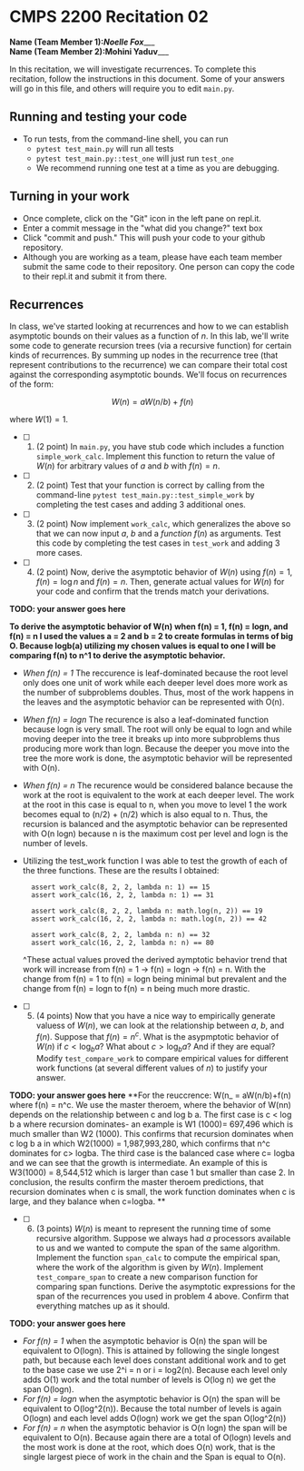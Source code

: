 # CMPS 2200  Recitation 02

**Name (Team Member 1):**___Noelle Fox______  
**Name (Team Member 2):**____Mohini Yaduv_______

In this recitation, we will investigate recurrences. 
To complete this recitation, follow the instructions in this document. Some of your answers will go in this file, and others will require you to edit `main.py`.



## Running and testing your code
- To run tests, from the command-line shell, you can run
  + `pytest test_main.py` will run all tests
  + `pytest test_main.py::test_one` will just run `test_one`
  + We recommend running one test at a time as you are debugging.

## Turning in your work

- Once complete, click on the "Git" icon in the left pane on repl.it.
- Enter a commit message in the "what did you change?" text box
- Click "commit and push." This will push your code to your github repository.
- Although you are working as a team, please have each team member submit the same code to their repository. One person can copy the code to their repl.it and submit it from there.

## Recurrences

In class, we've started looking at recurrences and how to we can establish asymptotic bounds on their values as a function of $n$. In this lab, we'll write some code to generate recursion trees (via a recursive function) for certain kinds of recurrences. By summing up nodes in the recurrence tree (that represent contributions to the recurrence) we can compare their total cost against the corresponding asymptotic bounds. We'll focus on  recurrences of the form:

$$ W(n) = aW(n/b) + f(n) $$

where $W(1) = 1$.

- [ ] 1. (2 point) In `main.py`, you have stub code which includes a function `simple_work_calc`. Implement this function to return the value of $W(n)$ for arbitrary values of $a$ and $b$ with $f(n)=n$.

- [ ] 2. (2 point) Test that your function is correct by calling from the command-line `pytest test_main.py::test_simple_work` by completing the test cases and adding 3 additional ones.

- [ ] 3. (2 point) Now implement `work_calc`, which generalizes the above so that we can now input $a$, $b$ and a *function* $f(n)$ as arguments. Test this code by completing the test cases in `test_work` and adding 3 more cases.

- [ ] 4. (2 point) Now, derive the asymptotic behavior of $W(n)$ using $f(n) = 1$, $f(n) = \log n$ and $f(n) = n$. Then, generate actual values for $W(n)$ for your code and confirm that the trends match your derivations.

**TODO: your answer goes here**

**To derive the asymptotic behavior of W(n) when f(n) = 1, f(n) = logn, and f(n) = n I used the values a = 2 and b = 2 to create formulas in terms of big O. Because logb(a) utilizing my chosen values is equal to one I will be comparing f(n) to n^1 to derive the asymptotic behavior.**

- _When f(n) = 1_ The reccurence is leaf-dominated because the root level only does one unit of work while each deeper level does more work as the number of subproblems doubles. Thus, most of the work happens in the leaves and the asymptotic behavior can be represented with O(n).
- _When f(n) = logn_ The recurence is also a leaf-dominated function because logn is very small. The root will only be equal to logn and while moving deeper into the tree it breaks up into more subproblems thus producing more work than logn. Because the deeper you move into the tree the more work is done, the asymptotic behavior will be represented with O(n).
- _When f(n) = n_ The recurence would be considered balance because the work at the root is equivalent to the work at each deeper level. The work at the root in this case is equal to n, when you move to level 1 the work becomes equal to (n/2) + (n/2) which is also equal to n. Thus, the recursion is balanced and the asymptotic behavior can be represented with O(n logn) because n is the maximum cost per level and logn is the number of levels.
  
- Utilizing the test_work function I was able to test the growth of each of the three functions. These are the results I obtained:
  
        assert work_calc(8, 2, 2, lambda n: 1) == 15
        assert work_calc(16, 2, 2, lambda n: 1) == 31
        
        assert work_calc(8, 2, 2, lambda n: math.log(n, 2)) == 19
        assert work_calc(16, 2, 2, lambda n: math.log(n, 2)) == 42
        
        assert work_calc(8, 2, 2, lambda n: n) == 32
        assert work_calc(16, 2, 2, lambda n: n) == 80
  
  ^These actual values proved the derived aymptotic behavior trend that     work will increase from f(n) = 1 -> f(n) = logn -> f(n) = n. With the change from f(n) = 1 to f(n) = logn being minimal but prevalent and the change from f(n) = logn to f(n) = n being much more drastic. 
   


- [ ] 5. (4 points) Now that you have a nice way to empirically generate valuess of $W(n)$, we can look at the relationship between $a$, $b$, and $f(n)$. Suppose that $f(n) = n^c$. What is the asypmptotic behavior of $W(n)$ if $c < \log_b a$? What about $c > \log_b a$? And if they are equal? Modify `test_compare_work` to compare empirical values for different work functions (at several different values of $n$) to justify your answer. 

**TODO: your answer goes here**
**For the reuccrence: W(n_ = aW(n/b)+f(n) where f(n) = n^c. We use the master theroem, where the behavior of W(nn) depends on the relationship between c and log b a. The first case is c < log b a where recursion dominates- an example is W1 (1000)= 697,496 which is much smaller than W2 (1000). This confirms that recursion dominates when c<log b a. The second case is c> log b a in which W2(1000) = 1,987,993,280, which confirms that n^c dominates for c> logba. The third case is the balanced case where c= logba and we can see that the growth is intermediate. An example of this is W3(1000) = 8,544,512 which is larger than case 1 but smaller than case 2. In conclusion, the results confirm the master theroem predictions, that recursion dominates when c is small, the work function dominates when c is large, and they balance when c=logba.  **
- [ ] 6. (3 points) $W(n)$ is meant to represent the running time of some recursive algorithm. Suppose we always had $a$ processors available to us and we wanted to compute the span of the same algorithm. Implement the function `span_calc` to compute the empirical span, where the work of the algorithm is given by $W(n)$. Implement `test_compare_span` to create a new comparison function for comparing span functions. Derive the asymptotic expressions for the span of the recurrences you used in problem 4 above. Confirm that everything matches up as it should. 

**TODO: your answer goes here**
- _For f(n) = 1_ when the asymptotic behavior is O(n) the span will be equivalent to O(logn). This is attained by following the single longest path, but because each level does constant additional work and to get to the base case we use 2^i = n or i = log2(n). Because each level only adds O(1) work and the total number of levels is O(log n) we get the span O(logn).
- _For f(n) = logn_ when the asymptotic behavior is O(n) the span will be equivalent to O(log^2(n)). Because the total number of levels is again O(logn) and each level adds O(logn) work we get the span O(log^2(n))
- _For f(n) = n_ when the asymptotic behavior is O(n logn) the span will be equivalent to O(n). Because again there are a total of O(logn) levels and the most work is done at the root, which does O(n) work, that is the single largest piece of work in the chain and the Span is equal to O(n). 

